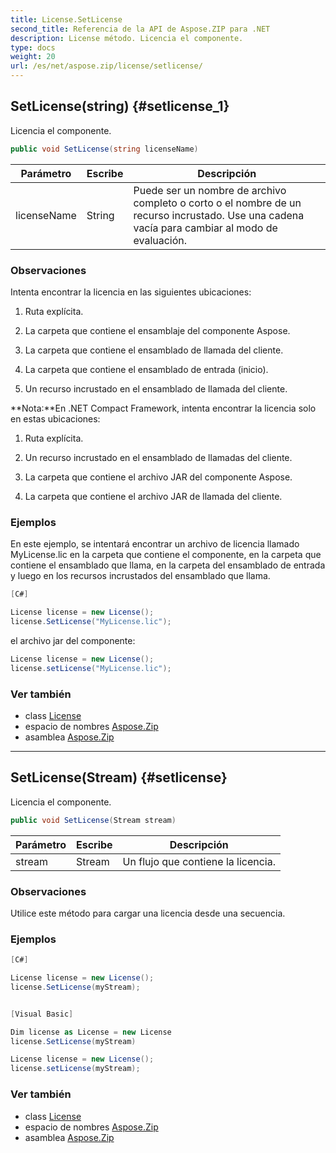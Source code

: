 ```yaml
---
title: License.SetLicense
second_title: Referencia de la API de Aspose.ZIP para .NET
description: License método. Licencia el componente.
type: docs
weight: 20
url: /es/net/aspose.zip/license/setlicense/
---
```

## SetLicense(string) {#setlicense_1}

Licencia el componente.

```csharp
public void SetLicense(string licenseName)
```

| Parámetro | Escribe | Descripción |
| --- | --- | --- |
| licenseName | String | Puede ser un nombre de archivo completo o corto o el nombre de un recurso incrustado. Use una cadena vacía para cambiar al modo de evaluación. |

### Observaciones

Intenta encontrar la licencia en las siguientes ubicaciones:

1. Ruta explícita.

2. La carpeta que contiene el ensamblaje del componente Aspose.

3. La carpeta que contiene el ensamblado de llamada del cliente.

4. La carpeta que contiene el ensamblado de entrada (inicio).

5. Un recurso incrustado en el ensamblado de llamada del cliente.

**Nota:**En .NET Compact Framework, intenta encontrar la licencia solo en estas ubicaciones:

1. Ruta explícita.

2. Un recurso incrustado en el ensamblado de llamadas del cliente.

2. La carpeta que contiene el archivo JAR del componente Aspose.

3. La carpeta que contiene el archivo JAR de llamada del cliente.

### Ejemplos

En este ejemplo, se intentará encontrar un archivo de licencia llamado MyLicense.lic en la carpeta que contiene  el componente, en la carpeta que contiene el ensamblado que llama, en la carpeta del ensamblado de entrada y luego en los recursos incrustados del ensamblado que llama.

```csharp
[C#]

License license = new License();
license.SetLicense("MyLicense.lic");
```

el archivo jar del componente:

```csharp
License license = new License();
license.setLicense("MyLicense.lic");
```

### Ver también

* class [License](../)
* espacio de nombres [Aspose.Zip](../../license/)
* asamblea [Aspose.Zip](../../../)

---

## SetLicense(Stream) {#setlicense}

Licencia el componente.

```csharp
public void SetLicense(Stream stream)
```

| Parámetro | Escribe | Descripción |
| --- | --- | --- |
| stream | Stream | Un flujo que contiene la licencia. |

### Observaciones

Utilice este método para cargar una licencia desde una secuencia.

### Ejemplos

```csharp
[C#]

License license = new License();
license.SetLicense(myStream);


[Visual Basic]

Dim license as License = new License
license.SetLicense(myStream)

License license = new License();
license.setLicense(myStream);
```

### Ver también

* class [License](../)
* espacio de nombres [Aspose.Zip](../../license/)
* asamblea [Aspose.Zip](../../../)


